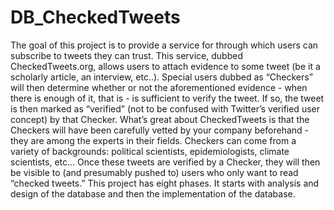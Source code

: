 # DB_CheckedTweets
The goal of this project is to provide a service for through which users can subscribe to tweets they can trust.
This service, dubbed CheckedTweets.org, allows users to attach evidence to some tweet (be it a scholarly article, an interview, etc..). Special users dubbed as “Checkers” will then determine whether or not the aforementioned evidence - when there is enough of it, that is - is sufficient to verify the tweet. If so, the tweet is then marked as “verified” (not to be confused with Twitter’s verified user concept) by that Checker. What’s great about CheckedTweets is
that the Checkers will have been carefully vetted by your company beforehand - they are among the experts in their fields. Checkers can come from a variety of backgrounds: political scientists, epidemiologists, climate scientists, etc... Once these tweets are verified by a Checker, they will then be visible to (and presumably pushed to) users who only want to read “checked tweets.”
This project has eight phases. It starts with analysis and design of the database and then the implementation of the database.

